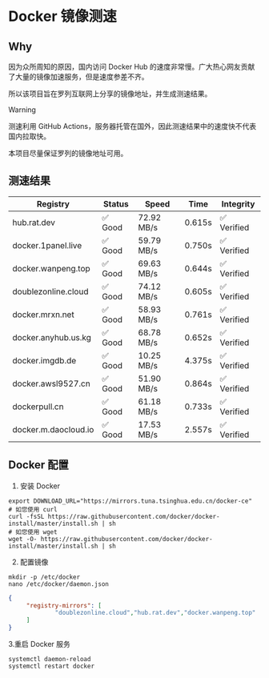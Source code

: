 # Docker 镜像测速

## Why

因为众所周知的原因，国内访问 Docker Hub 的速度非常慢。广大热心网友贡献了大量的镜像加速服务，但是速度参差不齐。


所以该项目旨在罗列互联网上分享的镜像地址，并生成测速结果。

> [!WARNING]
> 测速利用 GitHub Actions，服务器托管在国外，因此测速结果中的速度快不代表国内拉取快。
>

本项目尽量保证罗列的镜像地址可用。

## 测速结果

| Registry | Status | Speed | Time | Integrity |
|----------|--------|-------|------|-----------|
| hub.rat.dev | ✅ Good | 72.92 MB/s | 0.615s | ✅ Verified |
| docker.1panel.live | ✅ Good | 59.79 MB/s | 0.750s | ✅ Verified |
| docker.wanpeng.top | ✅ Good | 69.63 MB/s | 0.644s | ✅ Verified |
| doublezonline.cloud | ✅ Good | 74.12 MB/s | 0.605s | ✅ Verified |
| docker.mrxn.net | ✅ Good | 58.93 MB/s | 0.761s | ✅ Verified |
| docker.anyhub.us.kg | ✅ Good | 68.78 MB/s | 0.652s | ✅ Verified |
| docker.imgdb.de | ✅ Good | 10.25 MB/s | 4.375s | ✅ Verified |
| docker.awsl9527.cn | ✅ Good | 51.90 MB/s | 0.864s | ✅ Verified |
| dockerpull.cn | ✅ Good | 61.18 MB/s | 0.733s | ✅ Verified |
| docker.m.daocloud.io | ✅ Good | 17.53 MB/s | 2.557s | ✅ Verified |

## Docker 配置

1. 安装 Docker
```shell
export DOWNLOAD_URL="https://mirrors.tuna.tsinghua.edu.cn/docker-ce"
# 如您使用 curl
curl -fsSL https://raw.githubusercontent.com/docker/docker-install/master/install.sh | sh
# 如您使用 wget
wget -O- https://raw.githubusercontent.com/docker/docker-install/master/install.sh | sh
```

2. 配置镜像

```shell
mkdir -p /etc/docker
nano /etc/docker/daemon.json
```

```json
{
     "registry-mirrors": [
             "doublezonline.cloud","hub.rat.dev","docker.wanpeng.top"
     ]
}
```

 3.重启 Docker 服务
```shell
systemctl daemon-reload
systemctl restart docker
```
